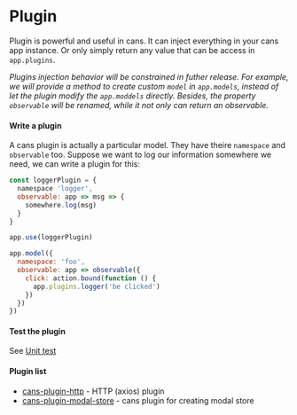 # Plugin

Plugin is powerful and useful in cans. It can inject everything in your cans app instance. Or only simply return any value that can be access in `app.plugins`.

*Plugins injection behavior will be constrained in futher release. For example, we will provide a method to create custom `model` in `app.models`, instead of let the plugin modify the `app.moddels` directly. Besides, the property `observable` will be renamed, while it not only can return an observable.*

#### Write a plugin

A cans plugin is actually a particular model. They have theire `namespace` and `observable` too. Suppose we want to log our information somewhere we need, we can write a plugin for this:

```js
const loggerPlugin = {
  namespace 'logger',
  observable: app => msg => {
    somewhere.log(msg)
  }
}

app.use(loggerPlugin)

app.model({
  namespace: 'foo',
  observable: app => observable({
    click: action.bound(function () {
      app.plugins.logger('be clicked')
    })
  })
})
```

#### Test the plugin

See [Unit test](/advanced/unit-test)

#### Plugin list

- [cans-plugin-http](https://github.com/djyde/cans-plugin-http) - HTTP (axios) plugin
- [cans-plugin-modal-store](https://github.com/djyde/cans-plugin-modal-store) - cans plugin for creating modal store
